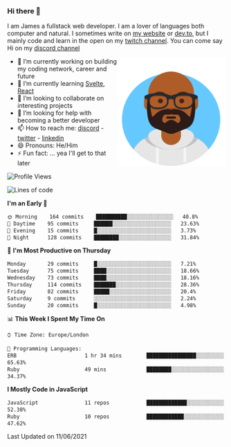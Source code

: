 ### Hi there 👋

I am James a fullstack web developer. I am a lover of languages both computer and natural. I sometimes write on [my website](https://jdhall.dev) or [dev.to](https://dev.to/zefur), but I mainly code and learn in the open on my [twitch channel](https://www.twitch.com/jozuhito). You can come say Hi on my [discord channel](https://discord.gg/sWEHvsBw)



<img align="right" height="250" width="250"  src="/assets/avataaars.png" />

  

- 🔭 I’m currently working on building my coding network, career and future
- 🌱 I’m currently learning [Svelte](https://svelte.dev), [React](https://reactjs.org)
- 👯 I’m looking to collaborate on interesting projects
- 🤔 I’m looking for help with becoming a better developer
- 📫 How to reach me: [discord](https://discord.gg/sWEHvsBw)
                      - [twitter](twitter.com/zefur)
                      - [linkedin](https://linkedin.com/in/j-d-hall)
- 😄 Pronouns: He/Him
- ⚡ Fun fact: ... yea I'll get to that later

 
<!-- BLOG-POST-LIST:START -->

<!-- BLOG-POST-LIST:END -->

<!--START_SECTION:waka-->
![Profile Views](http://img.shields.io/badge/Profile%20Views-0-blue)

![Lines of code](https://img.shields.io/badge/From%20Hello%20World%20I%27ve%20Written-100452%20lines%20of%20code-blue)

**I'm an Early 🐤** 

```text
🌞 Morning    164 commits    ██████████░░░░░░░░░░░░░░░   40.8% 
🌆 Daytime    95 commits     ██████░░░░░░░░░░░░░░░░░░░   23.63% 
🌃 Evening    15 commits     █░░░░░░░░░░░░░░░░░░░░░░░░   3.73% 
🌙 Night      128 commits    ████████░░░░░░░░░░░░░░░░░   31.84%

```
📅 **I'm Most Productive on Thursday** 

```text
Monday       29 commits     █░░░░░░░░░░░░░░░░░░░░░░░░   7.21% 
Tuesday      75 commits     ████░░░░░░░░░░░░░░░░░░░░░   18.66% 
Wednesday    73 commits     ████░░░░░░░░░░░░░░░░░░░░░   18.16% 
Thursday     114 commits    ███████░░░░░░░░░░░░░░░░░░   28.36% 
Friday       82 commits     █████░░░░░░░░░░░░░░░░░░░░   20.4% 
Saturday     9 commits      ░░░░░░░░░░░░░░░░░░░░░░░░░   2.24% 
Sunday       20 commits     █░░░░░░░░░░░░░░░░░░░░░░░░   4.98%

```


📊 **This Week I Spent My Time On** 

```text
⌚︎ Time Zone: Europe/London

💬 Programming Languages: 
ERB                      1 hr 34 mins        ████████████████░░░░░░░░░   65.63% 
Ruby                     49 mins             ████████░░░░░░░░░░░░░░░░░   34.37%

```

**I Mostly Code in JavaScript** 

```text
JavaScript               11 repos            █████████████░░░░░░░░░░░░   52.38% 
Ruby                     10 repos            ████████████░░░░░░░░░░░░░   47.62%

```



 Last Updated on 11/06/2021
<!--END_SECTION:waka-->

